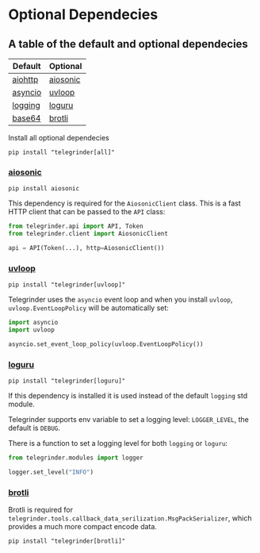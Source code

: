 # Optional Dependecies

## A table of the default and optional dependecies

| Default      | Optional                                                                                           |
| ------------ | ---------------------------------------------------------------------------------------------------|
| [aiohttp](https://docs.aiohttp.org/en/stable)                  | [aiosonic](#aiosonic)                            |
| [asyncio](https://docs.python.org/3/library/asyncio.html)      | [uvloop](#uvloop)                                |
| [logging](https://docs.python.org/3/library/logging.html)      | [loguru](#loguru)                                |
| [base64](https://docs.python.org/3/library/base64.html)        | [brotli](#brotli)                                |


Install all optional dependecies
```console
pip install "telegrinder[all]"
```


### [aiosonic](https://github.com/sonic182/aiosonic)
```console
pip install aiosonic
```

This dependency is required for the `AiosonicClient` class. This is a fast HTTP client that can be passed to the `API` class:
```python
from telegrinder.api import API, Token
from telegrinder.client import AiosonicClient

api = API(Token(...), http=AiosonicClient())
```


### [uvloop](https://github.com/MagicStack/uvloop)
```console
pip install "telegrinder[uvloop]"
```

Telegrinder uses the `asyncio` event loop and when you install `uvloop`, `uvloop.EventLoopPolicy` will be automatically set:
```python
import asyncio
import uvloop

asyncio.set_event_loop_policy(uvloop.EventLoopPolicy())
```

### [loguru](https://github.com/Delgan/loguru)
```console
pip install "telegrinder[loguru]"
```

If this dependency is installed it is used instead of the default `logging` std module.

Telegrinder supports env variable to set a logging level: `LOGGER_LEVEL`, the default is `DEBUG`.

There is a function to set a logging level for both `logging` or `loguru`:
```python
from telegrinder.modules import logger

logger.set_level("INFO")
```

### [brotli](https://github.com/google/brotli)
Brotli is required for `telegrinder.tools.callback_data_serilization.MsgPackSerializer`, which provides a much more compact encode data.
```console
pip install "telegrinder[brotli]"
```
